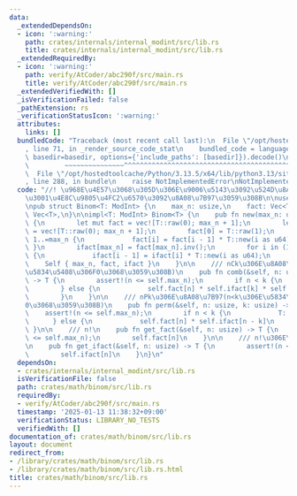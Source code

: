 ```yaml
---
data:
  _extendedDependsOn:
  - icon: ':warning:'
    path: crates/internals/internal_modint/src/lib.rs
    title: crates/internals/internal_modint/src/lib.rs
  _extendedRequiredBy:
  - icon: ':warning:'
    path: verify/AtCoder/abc290f/src/main.rs
    title: verify/AtCoder/abc290f/src/main.rs
  _extendedVerifiedWith: []
  _isVerificationFailed: false
  _pathExtension: rs
  _verificationStatusIcon: ':warning:'
  attributes:
    links: []
  bundledCode: "Traceback (most recent call last):\n  File \"/opt/hostedtoolcache/Python/3.13.5/x64/lib/python3.13/site-packages/onlinejudge_verify/documentation/build.py\"\
    , line 71, in _render_source_code_stat\n    bundled_code = language.bundle(stat.path,\
    \ basedir=basedir, options={'include_paths': [basedir]}).decode()\n          \
    \         ~~~~~~~~~~~~~~~^^^^^^^^^^^^^^^^^^^^^^^^^^^^^^^^^^^^^^^^^^^^^^^^^^^^^^^^^^^^^^^^^^\n\
    \  File \"/opt/hostedtoolcache/Python/3.13.5/x64/lib/python3.13/site-packages/onlinejudge_verify/languages/rust.py\"\
    , line 288, in bundle\n    raise NotImplementedError\nNotImplementedError\n"
  code: "//! \u968E\u4E57\u3068\u305D\u306E\u9006\u5143\u3092\u524D\u8A08\u7B97\u3057\
    \u3001\u4E8C\u9805\u4FC2\u6570\u3092\u8A08\u7B97\u3059\u308B\n\nuse internal_modint::ModInt;\n\
    \npub struct Binom<T: ModInt> {\n    max_n: usize,\n    fact: Vec<T>,\n    ifact:\
    \ Vec<T>,\n}\n\nimpl<T: ModInt> Binom<T> {\n    pub fn new(max_n: usize) -> Self\
    \ {\n        let mut fact = vec![T::raw(0); max_n + 1];\n        let mut ifact\
    \ = vec![T::raw(0); max_n + 1];\n        fact[0] = T::raw(1);\n        for i in\
    \ 1..=max_n {\n            fact[i] = fact[i - 1] * T::new(i as u64);\n       \
    \ }\n        ifact[max_n] = fact[max_n].inv();\n        for i in (1..=max_n).rev()\
    \ {\n            ifact[i - 1] = ifact[i] * T::new(i as u64);\n        }\n    \
    \    Self { max_n, fact, ifact }\n    }\n\n    /// nCk\u306E\u8A08\u7B97(n<k\u306E\
    \u5834\u5408\u306F0\u3068\u3059\u308B)\n    pub fn comb(&self, n: usize, k: usize)\
    \ -> T {\n        assert!(n <= self.max_n);\n        if n < k {\n            T::raw(0)\n\
    \        } else {\n            self.fact[n] * self.ifact[k] * self.ifact[n - k]\n\
    \        }\n    }\n\n    /// nPk\u306E\u8A08\u7B97(n<k\u306E\u5834\u5408\u306F\
    0\u3068\u3059\u308B)\n    pub fn perm(&self, n: usize, k: usize) -> T {\n    \
    \    assert!(n <= self.max_n);\n        if n < k {\n            T::raw(0)\n  \
    \      } else {\n            self.fact[n] * self.ifact[n - k]\n        }\n   \
    \ }\n\n    /// n!\n    pub fn get_fact(&self, n: usize) -> T {\n        assert!(n\
    \ <= self.max_n);\n        self.fact[n]\n    }\n\n    /// n!\u306E\u9006\u5143\
    \n    pub fn get_ifact(&self, n: usize) -> T {\n        assert!(n <= self.max_n);\n\
    \        self.ifact[n]\n    }\n}\n"
  dependsOn:
  - crates/internals/internal_modint/src/lib.rs
  isVerificationFile: false
  path: crates/math/binom/src/lib.rs
  requiredBy:
  - verify/AtCoder/abc290f/src/main.rs
  timestamp: '2025-01-13 11:38:32+09:00'
  verificationStatus: LIBRARY_NO_TESTS
  verifiedWith: []
documentation_of: crates/math/binom/src/lib.rs
layout: document
redirect_from:
- /library/crates/math/binom/src/lib.rs
- /library/crates/math/binom/src/lib.rs.html
title: crates/math/binom/src/lib.rs
---
```

